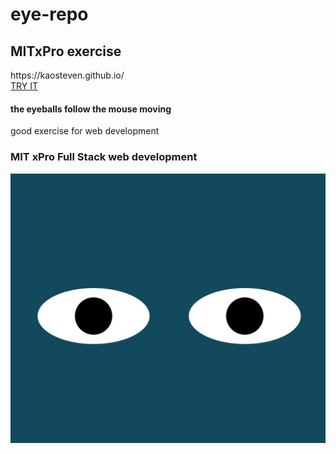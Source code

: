 # eye-repo

<h2>MITxPro exercise</h2>
https://kaosteven.github.io/<br>
<a href="https://kaosteven.github.io/eye/eyes.html" color="red" >TRY IT</a>
<h4>the eyeballs follow the mouse moving</h4>
good exercise for web development
<h3>MIT xPro Full Stack web development</h3>
<img src="eyes.jpeg">
